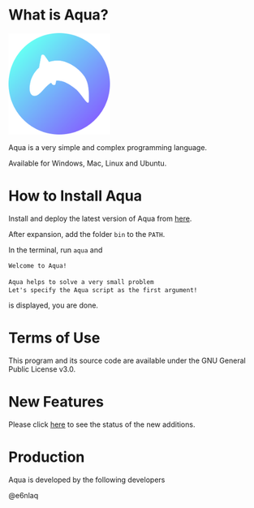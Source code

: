 # What is Aqua?

<img src="https://github.com/e6nlaq/aqua/blob/main/image/aqua.png" width="200px"></img>

Aqua is a very simple and complex programming language.

Available for Windows, Mac, Linux and Ubuntu.

# How to Install Aqua

Install and deploy the latest version of Aqua from [here](https://github.com/e6nlaq/aqua/releases).

After expansion, add the folder `bin` to the `PATH`.

In the terminal, run `aqua` and

```
Welcome to Aqua!

Aqua helps to solve a very small problem
Let's specify the Aqua script as the first argument!
```

is displayed, you are done.

# Terms of Use

This program and its source code are available under the GNU General Public License v3.0.

# New Features

Please click [here](https://github.com/e6nlaq/aqua/issues) to see the status of the new additions.

# Production

Aqua is developed by the following developers

@e6nlaq